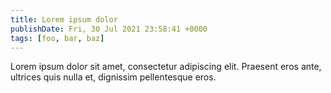 ```yaml
---
title: Lorem ipsum dolor
publishDate: Fri, 30 Jul 2021 23:58:41 +0000
tags: [foo, bar, baz]
---
```

Lorem ipsum dolor sit amet, consectetur adipiscing elit. Praesent eros ante,
ultrices quis nulla et, dignissim pellentesque eros.
